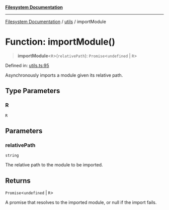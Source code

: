 [**Filesystem Documentation**](../../README.md)

***

[Filesystem Documentation](../../README.md) / [utils](../README.md) / importModule

# Function: importModule()

> **importModule**\<`R`\>(`relativePath`): `Promise`\<`undefined` \| `R`\>

Defined in: [utils.ts:95](https://github.com/stonemjs/filesystem/blob/064ba29e1d5559c367f9a7471b75a6d308ebe158/src/utils.ts#L95)

Asynchronously imports a module given its relative path.

## Type Parameters

### R

`R`

## Parameters

### relativePath

`string`

The relative path to the module to be imported.

## Returns

`Promise`\<`undefined` \| `R`\>

A promise that resolves to the imported module, or null if the import fails.
